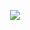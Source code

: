 <p align="center">
  <img src="https://readme-typing-svg.herokuapp.com?color=DC143C&center=true&lines=Aditya+Kumar+Nishad;Portfolio!;&width=900&height=260">
</p>

